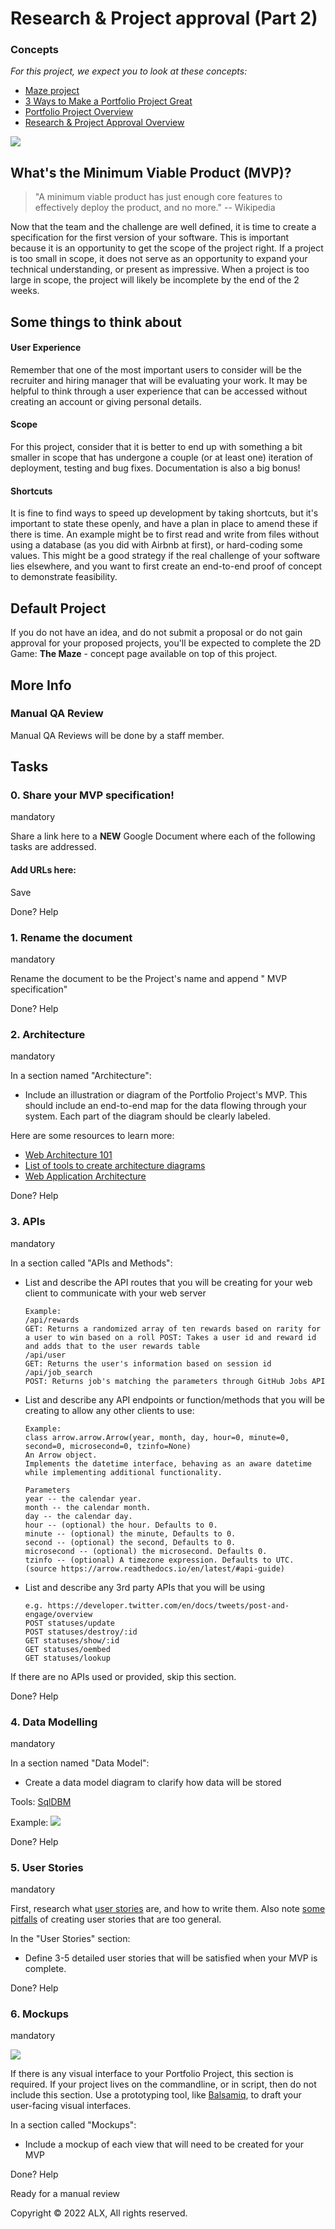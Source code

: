 # Research & Project approval (Part 2)

### Concepts

_For this project, we expect you to look at these concepts:_

- [Maze project](https://alx-intranet.hbtn.io/concepts/133)
- [3 Ways to Make a Portfolio Project Great](https://alx-intranet.hbtn.io/concepts/135)
- [Portfolio Project Overview](https://alx-intranet.hbtn.io/concepts/137)
- [Research & Project Approval Overview](https://alx-intranet.hbtn.io/concepts/138)

![](https://s3.amazonaws.com/alx-intranet.hbtn.io/uploads/medias/2019/9/7c257c6a8cd537400e72.png?X-Amz-Algorithm=AWS4-HMAC-SHA256&X-Amz-Credential=AKIARDDGGGOUSBVO6H7D%2F20220607%2Fus-east-1%2Fs3%2Faws4_request&X-Amz-Date=20220607T080535Z&X-Amz-Expires=86400&X-Amz-SignedHeaders=host&X-Amz-Signature=60347ee00acc5199bc95df9d8fb379ebe7bc8fd02701af7607a5e7fa3c6c20fa)

## What's the Minimum Viable Product (MVP)?

> "A minimum viable product has just enough core features to effectively deploy the product, and no more." -- Wikipedia

Now that the team and the challenge are well defined, it is time to create a specification for the first version of your software. This is important because it is an opportunity to get the scope of the project right. If a project is too small in scope, it does not serve as an opportunity to expand your technical understanding, or present as impressive. When a project is too large in scope, the project will likely be incomplete by the end of the 2 weeks.

## Some things to think about

#### User Experience

Remember that one of the most important users to consider will be the recruiter and hiring manager that will be evaluating your work. It may be helpful to think through a user experience that can be accessed without creating an account or giving personal details.

#### Scope

For this project, consider that it is better to end up with something a bit smaller in scope that has undergone a couple (or at least one) iteration of deployment, testing and bug fixes. Documentation is also a big bonus!

#### Shortcuts

It is fine to find ways to speed up development by taking shortcuts, but it's important to state these openly, and have a plan in place to amend these if there is time. An example might be to first read and write from files without using a database (as you did with Airbnb at first), or hard-coding some values. This might be a good strategy if the real challenge of your software lies elsewhere, and you want to first create an end-to-end proof of concept to demonstrate feasibility.

## Default Project

If you do not have an idea, and do not submit a proposal or do not gain approval for your proposed projects, you'll be expected to complete the 2D Game: **The Maze** - concept page available on top of this project.

## More Info

### Manual QA Review

Manual QA Reviews will be done by a staff member.

## Tasks

### 0\. Share your MVP specification!

mandatory

Share a link here to a **NEW** Google Document where each of the following tasks are addressed.

#### Add URLs here:

Save

Done? Help

### 1\. Rename the document

mandatory

Rename the document to be the Project's name and append " MVP specification"

Done? Help

### 2\. Architecture

mandatory

In a section named "Architecture":

- Include an illustration or diagram of the Portfolio Project's MVP. This should include an end-to-end map for the data flowing through your system. Each part of the diagram should be clearly labeled.

Here are some resources to learn more:

- [Web Architecture 101](https://alx-intranet.hbtn.io/rltoken/-jOY1yTSoVvysinRHQPrwQ "Web Architecture 101")
- [List of tools to create architecture diagrams](https://alx-intranet.hbtn.io/rltoken/JaB-KBTUTxWZ_Uvp27MLQQ "List of tools to create architecture diagrams")
- [Web Application Architecture](https://alx-intranet.hbtn.io/rltoken/TmbJuwX1d6XsSd2Ppr6pSg "Web Application Architecture")

Done? Help

### 3\. APIs

mandatory

In a section called "APIs and Methods":

- List and describe the API routes that you will be creating for your web client to communicate with your web server

  ```
  Example:
  /api/rewards
  GET: Returns a randomized array of ten rewards based on rarity for a user to win based on a roll POST: Takes a user id and reward id and adds that to the user rewards table
  /api/user
  GET: Returns the user's information based on session id
  /api/job_search
  POST: Returns job's matching the parameters through GitHub Jobs API

  ```

- List and describe any API endpoints or function/methods that you will be creating to allow any other clients to use:

  ```
  Example:
  class arrow.arrow.Arrow(year, month, day, hour=0, minute=0, second=0, microsecond=0, tzinfo=None)
  An Arrow object.
  Implements the datetime interface, behaving as an aware datetime while implementing additional functionality.

  Parameters
  year -- the calendar year.
  month -- the calendar month.
  day -- the calendar day.
  hour -- (optional) the hour. Defaults to 0.
  minute -- (optional) the minute, Defaults to 0.
  second -- (optional) the second, Defaults to 0.
  microsecond -- (optional) the microsecond. Defaults 0.
  tzinfo -- (optional) A timezone expression. Defaults to UTC.
  (source https://arrow.readthedocs.io/en/latest/#api-guide)

  ```

- List and describe any 3rd party APIs that you will be using

  ```
  e.g. https://developer.twitter.com/en/docs/tweets/post-and-engage/overview
  POST statuses/update
  POST statuses/destroy/:id
  GET statuses/show/:id
  GET statuses/oembed
  GET statuses/lookup

  ```

If there are no APIs used or provided, skip this section.

Done? Help

### 4\. Data Modelling

mandatory

In a section named "Data Model":

- Create a data model diagram to clarify how data will be stored

Tools: [SqlDBM](https://alx-intranet.hbtn.io/rltoken/6NDhFhDLlvGnO5IQPjNxsA "SqlDBM")

Example: ![](https://s3.amazonaws.com/alx-intranet.hbtn.io/uploads/medias/2019/9/83eed8d2d8a6b390f16f.gif?X-Amz-Algorithm=AWS4-HMAC-SHA256&X-Amz-Credential=AKIARDDGGGOUSBVO6H7D%2F20220607%2Fus-east-1%2Fs3%2Faws4_request&X-Amz-Date=20220607T080535Z&X-Amz-Expires=86400&X-Amz-SignedHeaders=host&X-Amz-Signature=405cd27af1976d67f155827a2127b8579fecb56b3ac8619d294a344c5c3f0ee3)

Done? Help

### 5\. User Stories

mandatory

First, research what [user stories](https://alx-intranet.hbtn.io/rltoken/MP_p24nJnvQxErkP0IpZtA "user stories") are, and how to write them. Also note [some pitfalls](https://alx-intranet.hbtn.io/rltoken/FLr9JQQFgm0zz3ZEfqKCwA "some pitfalls") of creating user stories that are too general.

In the "User Stories" section:

- Define 3-5 detailed user stories that will be satisfied when your MVP is complete.

Done? Help

### 6\. Mockups

mandatory

![](https://s3.amazonaws.com/alx-intranet.hbtn.io/uploads/medias/2019/9/f7f084b4bf401c4a94fd.png?X-Amz-Algorithm=AWS4-HMAC-SHA256&X-Amz-Credential=AKIARDDGGGOUSBVO6H7D%2F20220607%2Fus-east-1%2Fs3%2Faws4_request&X-Amz-Date=20220607T080535Z&X-Amz-Expires=86400&X-Amz-SignedHeaders=host&X-Amz-Signature=2f9859c19a882fd6ba053cf6fa91494154ab243e53df93eaafcf88ec28a5bdef)

If there is any visual interface to your Portfolio Project, this section is required. If your project lives on the commandline, or in script, then do not include this section. Use a prototyping tool, like [Balsamiq](https://alx-intranet.hbtn.io/rltoken/gr0KAmc8Pgs7IMawbJtlIQ "Balsamiq"), to draft your user-facing visual interfaces.

In a section called "Mockups":

- Include a mockup of each view that will need to be created for your MVP

Done? Help

Ready for a manual review

Copyright © 2022 ALX, All rights reserved.
